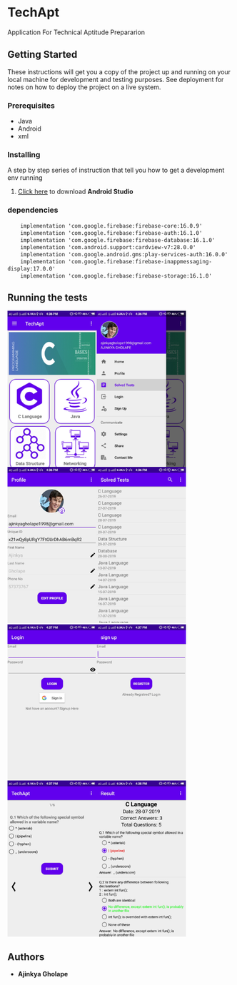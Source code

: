# TechApt
Application For Technical Aptitude Prepararion
## Getting Started
These instructions will get you a copy of the project up and running on your local machine for development and testing purposes. See deployment for notes on how to deploy the project on a live system.
### Prerequisites
* Java
* Android
* xml

### Installing
A step by step series of instruction that tell you how to get a development env running
1. [Click here](https://developer.android.com/studio?gclid=Cj0KCQjw5MLrBRClARIsAPG0WGw3Dp3NljjKHh1u6CCbG5yI_ZzuNmhlwzo8hjbn6Gz-5pwtGLy18t8aAvMfEALw_wcB) to download **Android Studio**
### dependencies
```
    implementation 'com.google.firebase:firebase-core:16.0.9'
    implementation 'com.google.firebase:firebase-auth:16.1.0'
    implementation 'com.google.firebase:firebase-database:16.1.0'
    implementation 'com.android.support:cardview-v7:28.0.0'
    implementation 'com.google.android.gms:play-services-auth:16.0.0'
    implementation 'com.google.firebase:firebase-inappmessaging-display:17.0.0'
    implementation 'com.google.firebase:firebase-storage:16.1.0'
```
## Running the tests

<img width="200" height="350" align="left" title="input image" src="https://github.com/ajinkyagholape1998/TechApt/blob/master/Screenshots/1.jpg">
<img width="200" height="350" align="left" title="input image" src="https://github.com/ajinkyagholape1998/TechApt/blob/master/Screenshots/2.jpg">
<img width="200" height="350" align="left" title="input image" src="https://github.com/ajinkyagholape1998/TechApt/blob/master/Screenshots/3.jpg">
<img width="200" height="350" title="input image" src="https://github.com/ajinkyagholape1998/TechApt/blob/master/Screenshots/4.jpg">

<img width="200" height="350" align="left" title="input image" src="https://github.com/ajinkyagholape1998/TechApt/blob/master/Screenshots/5.jpg">
<img width="200" height="350" align="left" title="input image" src="https://github.com/ajinkyagholape1998/TechApt/blob/master/Screenshots/7.jpg">
<img width="200" height="350" align="left" title="input image" src="https://github.com/ajinkyagholape1998/TechApt/blob/master/Screenshots/9.jpg">
<img width="200" height="350" title="input image" src="https://github.com/ajinkyagholape1998/TechApt/blob/master/Screenshots/10.jpg">



## Authors
* **Ajinkya Gholape** 

